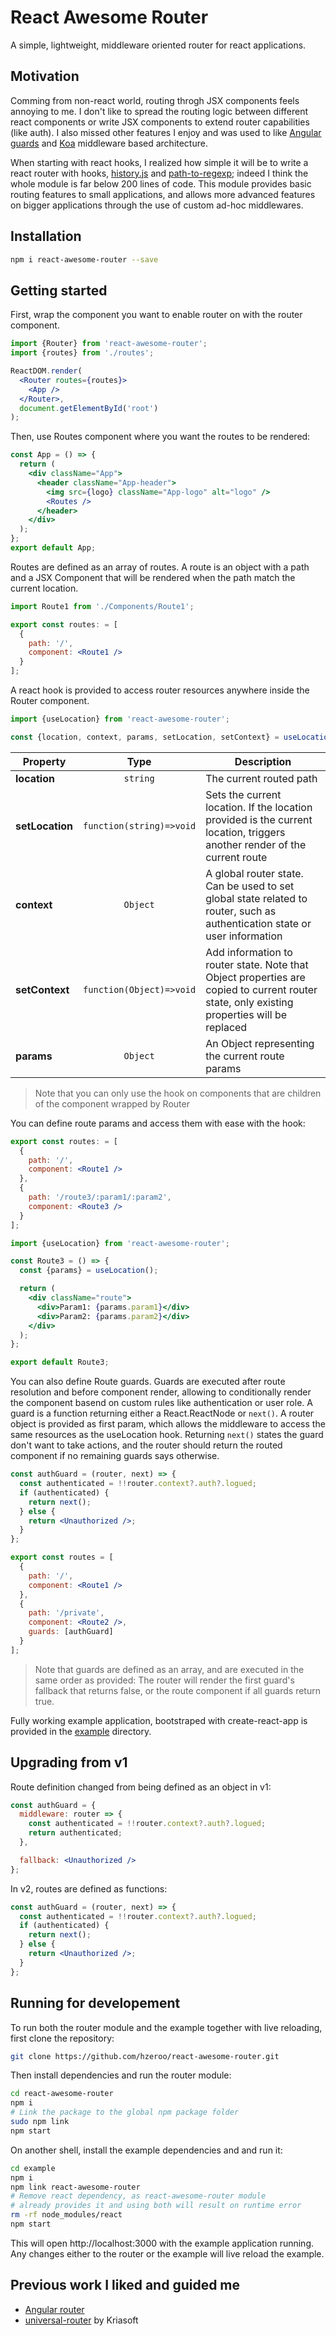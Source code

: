 # React Awesome Router

A simple, lightweight, middleware oriented router for react applications.

## Motivation

Comming from non-react world, routing throgh JSX components feels annoying to me. I don't like to spread the routing logic between different react components or write JSX components to extend router capabilities (like auth). I also missed other features I enjoy and was used to like [Angular guards](https://angular.io/api/router/CanActivate) and [Koa](https://github.com/koajs/koa) middleware based architecture.

When starting with react hooks, I realized how simple it will be to write a react router with hooks, [history.js](https://github.com/ReactTraining/history) and [path-to-regexp](https://github.com/pillarjs/path-to-regexp); indeed I think the whole module is far below 200 lines of code. This module provides basic routing features to small applications, and allows more advanced features on bigger applications through the use of custom ad-hoc middlewares.

## Installation

```bash
npm i react-awesome-router --save
```

## Getting started

First, wrap the component you want to enable router on with the router component.

```jsx
import {Router} from 'react-awesome-router';
import {routes} from './routes';

ReactDOM.render(
  <Router routes={routes}>
    <App />
  </Router>,
  document.getElementById('root')
);
```

Then, use Routes component where you want the routes to be rendered:

```jsx
const App = () => {
  return (
    <div className="App">
      <header className="App-header">
        <img src={logo} className="App-logo" alt="logo" />
        <Routes />
      </header>
    </div>
  );
};
export default App;
```

Routes are defined as an array of routes. A route is an object with a path and a JSX Component that will be rendered when the path match the current location.

```jsx
import Route1 from './Components/Route1';

export const routes: = [
  {
    path: '/',
    component: <Route1 />
  }
];
```

A react hook is provided to access router resources anywhere inside the Router component.

```js
import {useLocation} from 'react-awesome-router';

const {location, context, params, setLocation, setContext} = useLocation();
```

| Property        |           Type           | Description                                                                                                                                |
| --------------- | :----------------------: | ------------------------------- |
| **location**    |         `string`         | The current routed path                                                                                                                    |
| **setLocation** | `function(string)=>void` | Sets the current location. If the location provided is the current location, triggers another render of the current route                  |
| **context**     |         `Object`         | A global router state. Can be used to set global state related to router, such as authentication state or user information                 |
| **setContext**  | `function(Object)=>void` | Add information to router state. Note that Object properties are copied to current router state, only existing properties will be replaced |
| **params**      |         `Object`         | An Object representing the current route params                                                                                            |

> Note that you can only use the hook on components that are children of the component wrapped by Router

You can define route params and access them with ease with the hook:

```jsx
export const routes: = [
  {
    path: '/',
    component: <Route1 />
  },
  {
    path: '/route3/:param1/:param2',
    component: <Route3 />
  }
];
```

```jsx
import {useLocation} from 'react-awesome-router';

const Route3 = () => {
  const {params} = useLocation();

  return (
    <div className="route">
      <div>Param1: {params.param1}</div>
      <div>Param2: {params.param2}</div>
    </div>
  );
};

export default Route3;
```

You can also define Route guards. Guards are executed after route resolution and before component render, allowing to conditionally render the component basend on custom rules like authentication or user role. A guard is a function returning either a React.ReactNode or ```next()```. A router object is provided as first param, which allows the middleware to access the same resources as the useLocation hook. Returning ```next()``` states the guard don't want to take actions, and the router should return the routed component if no remaining guards says otherwise.

```jsx
const authGuard = (router, next) => {
  const authenticated = !!router.context?.auth?.logued;
  if (authenticated) {
    return next();
  } else {
    return <Unauthorized />;
  }
};

export const routes = [
  {
    path: '/',
    component: <Route1 />
  },
  {
    path: '/private',
    component: <Route2 />,
    guards: [authGuard]
  }
];
```

> Note that guards are defined as an array, and are executed in the same order as provided: The router will render the first guard's fallback that returns false, or the route component if all guards return true.

Fully working example application, bootstraped with create-react-app is provided in the [example](https://github.com/hzeroo/react-awesome-router/tree/master/example) directory.

## Upgrading from v1
Route definition changed from being defined as an object in v1:
```jsx
const authGuard = {
  middleware: router => {
    const authenticated = !!router.context?.auth?.logued;
    return authenticated;
  },

  fallback: <Unauthorized />
};
```

In v2, routes are defined as functions:
```jsx
const authGuard = (router, next) => {
  const authenticated = !!router.context?.auth?.logued;
  if (authenticated) {
    return next();
  } else {
    return <Unauthorized />;
  }
};
```

## Running for developement

To run both the router module and the example together with live reloading, first clone the repository:

```bash
git clone https://github.com/hzeroo/react-awesome-router.git
```

Then install dependencies and run the router module:

```bash
cd react-awesome-router
npm i
# Link the package to the global npm package folder
sudo npm link
npm start
```

On another shell, install the example dependencies and and run it:

```bash
cd example
npm i
npm link react-awesome-router
# Remove react dependency, as react-awesome-router module
# already provides it and using both will result on runtime error
rm -rf node_modules/react
npm start
```

This will open http://localhost:3000 with the example application running. Any changes either to the router or the example will live reload the example.

## Previous work I liked and guided me

- [Angular router](https://angular.io/guide/router)
- [universal-router](https://github.com/kriasoft/universal-router) by Kriasoft
